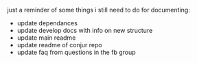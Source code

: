 just a reminder of some things i still need to do for documenting:

- update dependances
- update develop docs with info on new structure
- update main readme
- update readme of conjur repo
- update faq from questions in the fb group